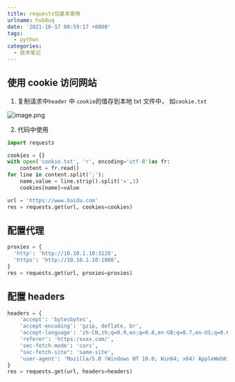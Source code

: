 ```yaml
---
title: requests包基本使用
urlname: hsb8uq
date: '2021-10-17 09:59:17 +0800'
tags:
  - python
categories:
  - 技术笔记
---
```


## 使用 cookie 访问网站

1. 复制请求中`header` 中 `cookie`的值存到本地 txt 文件中， 如`cookie.txt`

![image.png](https://cdn.nlark.com/yuque/0/2021/png/754067/1634436733779-d981f617-91b3-42f7-b91f-71ad73989ed3.png#clientId=uf0cea5d8-e1cc-4&from=paste&height=346&id=u1c988591&margin=%5Bobject%20Object%5D&name=image.png&originHeight=346&originWidth=1017&originalType=binary∶=1&size=65157&status=done&style=none&taskId=u1fbd9ee5-ca16-43bd-ae6b-1f97fc8af2c&width=1017)

2. 代码中使用

```python
import requests

cookies = {}
with open('cookie.txt', 'r', encoding='utf-8')as fr:
    content = fr.read()
for line in content.split(';'):
    name,value = line.strip().split('=',1)
    cookies[name]=value

url = 'https://www.baidu.com'
res = requests.get(url, cookies=cookies)

```

## 配置代理

```python
proxies = {
  'http': 'http://10.10.1.10:3128',
  'https': 'http://10.10.1.10:1080',
}
res = requests.get(url, proxies=proxies)
```

## 配置 headers

```python
headers = {
    'accept': 'bytesbytes',
    'accept-encoding': 'gzip, deflate, br',
    'accept-language': 'zh-CN,zh;q=0.9,en;q=0.8,en-GB;q=0.7,en-US;q=0.6',
    'referer': 'https:/xxxx.com/',
    'sec-fetch-mode': 'cors',
    "sec-fetch-site": 'same-site',
    'user-agent': 'Mozilla/5.0 (Windows NT 10.0; Win64; x64) AppleWebKit/537.36 (KHTML, like Gecko) Chrome/94.0.4606.81 Safari/537.36 Edg/94.0.992.50'
}
res = requests.get(url, headers=headers)
```
